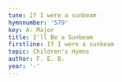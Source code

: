 ```yaml
---
tune: If I were a sunbeam
hymnnumber: '579'
key: A♭ Major
title: I'll Be a Sunbeam
firstline: If I were a sunbeam
topic: Children's Hymns
author: F. E. B.
year: '-'
---
```

